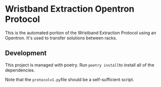 # Wristband Extraction Opentron Protocol

This is the automated portion of the Wristband Extraction Protocol using an Opentron.
It's used to transfer solutions between racks.

## Development

This project is managed with poetry. Run `poetry install`to install all of the
dependencies.

Note that the `protocolv1.py`file should be a self-sufficient script.